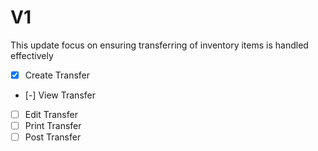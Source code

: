 # V1
This update focus on ensuring transferring of inventory items is handled effectively
- [x] Create Transfer
- [-] View Transfer
- [ ] Edit Transfer
- [ ] Print Transfer
- [ ] Post Transfer